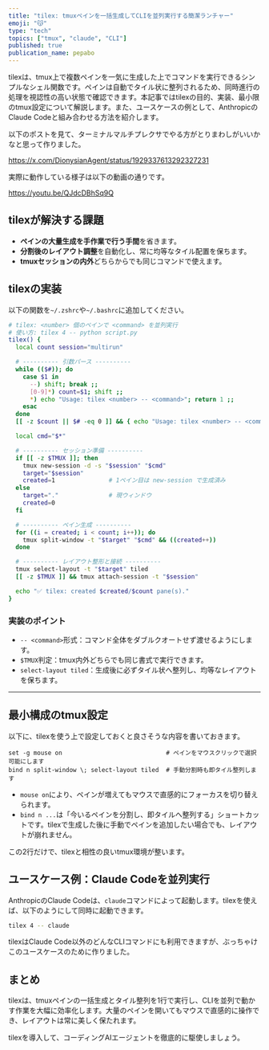 ```yaml
---
title: "tilex: tmuxペインを一括生成してCLIを並列実行する簡潔ランチャー"
emoji: "😽"
type: "tech"
topics: ["tmux", "claude", "CLI"]
published: true
publication_name: pepabo
---
```

tilexは、tmux上で複数ペインを一気に生成した上でコマンドを実行できるシンプルなシェル関数です。ペインは自動でタイル状に整列されるため、同時進行の処理を視認性の高い状態で確認できます。本記事ではtilexの目的、実装、最小限のtmux設定について解説します。また、ユースケースの例として、AnthropicのClaude Codeと組み合わせる方法を紹介します。

以下のポストを見て、ターミナルマルチプレクサでやる方がとりまわしがいいかなと思って作りました。

https://x.com/DionysianAgent/status/1929337613292327231

実際に動作している様子は以下の動画の通りです。

https://youtu.be/QJdcDBhSq9Q

## tilexが解決する課題

* **ペインの大量生成を手作業で行う手間**を省きます。
* **分割後のレイアウト調整**を自動化し、常に均等なタイル配置を保ちます。
* **tmuxセッションの内外**どちらからでも同じコマンドで使えます。

## tilexの実装

以下の関数を`~/.zshrc`や`~/.bashrc`に追加してください。

```bash
# tilex: <number> 個のペインで <command> を並列実行
# 使い方: tilex 4 -- python script.py
tilex() {
  local count session="multirun"

  # ---------- 引数パース ----------
  while (($#)); do
    case $1 in
      --) shift; break ;;
      [0-9]*) count=$1; shift ;;
      *) echo "Usage: tilex <number> -- <command>"; return 1 ;;
    esac
  done
  [[ -z $count || $# -eq 0 ]] && { echo "Usage: tilex <number> -- <command>"; return 1; }

  local cmd="$*"

  # ---------- セッション準備 ----------
  if [[ -z $TMUX ]]; then
    tmux new-session -d -s "$session" "$cmd"
    target="$session"
    created=1               # 1ペイン目は new-session で生成済み
  else
    target="."              # 現ウィンドウ
    created=0
  fi

  # ---------- ペイン生成 ----------
  for ((i = created; i < count; i++)); do
    tmux split-window -t "$target" "$cmd" && ((created++))
  done

  # ---------- レイアウト整形と接続 ----------
  tmux select-layout -t "$target" tiled
  [[ -z $TMUX ]] && tmux attach-session -t "$session"

  echo "✅ tilex: created $created/$count pane(s)."
}
```

### 実装のポイント

* `-- <command>`形式：コマンド全体をダブルクオートせず渡せるようにします。
* `$TMUX`判定：tmux内外どちらでも同じ書式で実行できます。
* `select-layout tiled`：生成後に必ずタイル状へ整列し、均等なレイアウトを保ちます。

---

## 最小構成のtmux設定

以下に、tilexを使う上で設定しておくと良さそうな内容を書いておきます。

```tmux
set -g mouse on                             # ペインをマウスクリックで選択可能にします
bind n split-window \; select-layout tiled  # 手動分割時も即タイル整列します
```

* `mouse on`により、ペインが増えてもマウスで直感的にフォーカスを切り替えられます。
* `bind n ...`は「今いるペインを分割し、即タイルへ整列する」ショートカットです。tilexで生成した後に手動でペインを追加したい場合でも、レイアウトが崩れません。

この2行だけで、tilexと相性の良いtmux環境が整います。

## ユースケース例：Claude Codeを並列実行

AnthropicのClaude Codeは、`claude`コマンドによって起動します。tilexを使えば、以下のようにして同時に起動できます。

```bash
tilex 4 -- claude
```

tilexはClaude Code以外のどんなCLIコマンドにも利用できますが、ぶっちゃけこのユースケースのために作りました。

## まとめ

tilexは、tmuxペインの一括生成とタイル整列を1行で実行し、CLIを並列で動かす作業を大幅に効率化します。大量のペインを開いてもマウスで直感的に操作でき、レイアウトは常に美しく保たれます。

tilexを導入して、コーディングAIエージェントを徹底的に駆使しましょう。
